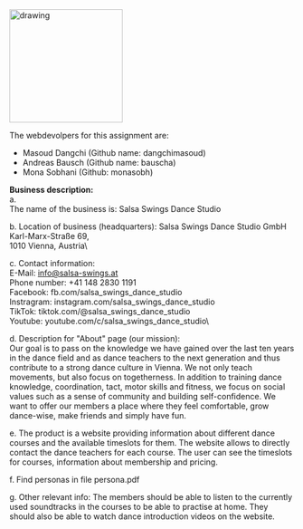<img src="[drawing.jpg](https://github.com/monasobh/WebDocs-Assignment-Group-1/blob/main/assignment-2a/website-content/files/data/web/Salsa%20Swings%20Dance%20Studio-6.jpg)" alt="drawing" width="200"/>

The webdevolpers for this assignment are:
- Masoud Dangchi (Github name: dangchimasoud)
- Andreas Bausch (Github name: bauscha)
- Mona Sobhani (Github: monasobh)

**Business description:**\
a.\
The name of the business is: Salsa Swings Dance Studio

b.
Location of business (headquarters):
Salsa Swings Dance Studio GmbH\
Karl-Marx-Straße 69,\
1010 Vienna, Austria\

c.
Contact information:\
E-Mail: info@salsa-swings.at\
Phone number: +41 148 2830 1191\
Facebook: fb.com/salsa_swings_dance_studio\
Instragram: instagram.com/salsa_swings_dance_studio\
TikTok: tiktok.com/@salsa_swings_dance_studio\
Youtube: youtube.com/c/salsa_swings_dance_studio\

d.
Description for "About" page (our mission):\
Our goal is to pass on the knowledge we have gained over the last ten years in the dance field and as dance teachers to the next generation and thus contribute to a strong dance culture in Vienna. We not only teach movements, but also focus on togetherness. In addition to training dance knowledge, coordination, tact, motor skills and fitness, we focus on social values such as a sense of community and building self-confidence. We want to offer our members a place where they feel comfortable, grow dance-wise, make friends and simply have fun.

e.
The product is a website providing information about different dance courses and the available timeslots for them. The website allows to directly contact the dance teachers for each course. The user can see the timeslots for courses, information about membership and pricing. 

f.
Find personas in file persona.pdf

g. 
Other relevant info: 
The members should be able to listen to the currently used soundtracks in the courses to be able to practise at home. They should also be able to watch dance introduction videos on the website. 
